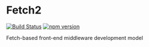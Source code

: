 # Fetch2
[![Build Status](https://travis-ci.org/misaka-ink/fetch2.svg?branch=master)](https://travis-ci.org/misaka-ink/fetch2)
[![npm version](https://badge.fury.io/js/%40misaka.ink%2Ffetch2.svg)](https://badge.fury.io/js/%40misaka.ink%2Ffetch2)

Fetch-based front-end middleware development model
